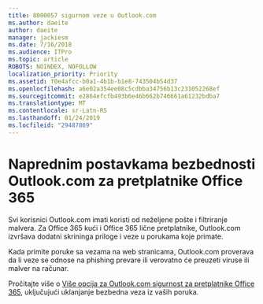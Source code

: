 ```yaml
---
title: 8000057 sigurnom veze u Outlook.com
ms.author: daeite
author: daeite
manager: jackiesm
ms.date: 7/16/2018
ms.audience: ITPro
ms.topic: article
ROBOTS: NOINDEX, NOFOLLOW
localization_priority: Priority
ms.assetid: f0e4afcc-b0a1-4b1b-b1e8-743504b54d37
ms.openlocfilehash: a6e02a354ee08c5cdbba34756b13c231052268ef
ms.sourcegitcommit: e2864efcfb493b6e46b662b746661a61232bdba7
ms.translationtype: MT
ms.contentlocale: sr-Latn-RS
ms.lasthandoff: 01/24/2019
ms.locfileid: "29487869"
---
```

# <a name="advanced-outlookcom-security-for-office-365-subscribers"></a>Naprednim postavkama bezbednosti Outlook.com za pretplatnike Office 365

Svi korisnici Outlook.com imati koristi od neželjene pošte i filtriranje malvera. Za Office 365 kući i Office 365 lične pretplatnike, Outlook.com izvršava dodatni skrininga priloge i veze u porukama koje primate.
  
Kada primite poruke sa vezama na web stranicama, Outlook.com proverava da li veze se odnose na phishing prevare ili verovatno će preuzeti viruse ili malver na računar.
  
Pročitajte više o [Više opcija za Outlook.com sigurnost za pretplatnike Office 365](https://go.microsoft.com/fwlink/p/?linkid=2006140), uključujući uklanjanje bezbedna veza iz vaših poruka.
  

